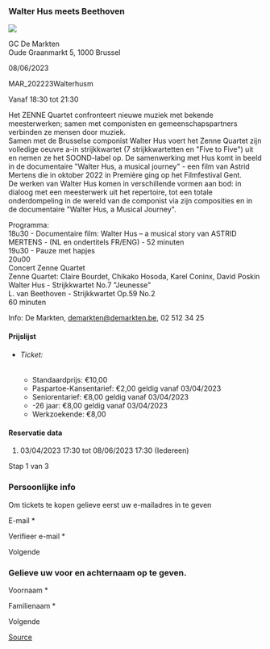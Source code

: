 ### Walter Hus meets Beethoven

![](https://s3-eu-west-1.amazonaws.com/os-kwdo/prod/vgc/images/activity/642e9f85f110a_GetImage.jpeg)

GC De Markten  
Oude Graanmarkt 5, 1000 Brussel

08/06/2023

MAR_202223Walterhusm

Vanaf 18:30 tot 21:30

Het ZENNE Quartet confronteert nieuwe muziek met bekende meesterwerken; samen met componisten en gemeenschapspartners verbinden ze mensen door muziek.  
Samen met de Brusselse componist Walter Hus voert het Zenne Quartet zijn volledige oeuvre a-in strijkkwartet (7 strijkkwartetten en "Five to Five") uit en nemen ze het SOOND-label op. De samenwerking met Hus komt in beeld in de documentaire "Walter Hus, a musical journey" - een film van Astrid Mertens die in oktober 2022 in Première ging op het Filmfestival Gent.  
De werken van Walter Hus komen in verschillende vormen aan bod: in dialoog met een meesterwerk uit het repertoire, tot een totale onderdompeling in de wereld van de componist via zijn composities en in de documentaire "Walter Hus, a Musical Journey".  
  
Programma:  
18u30 - Documentaire film: Walter Hus – a musical story van ASTRID MERTENS - (NL en ondertitels FR/ENG) - 52 minuten  
19u30 - Pauze met hapjes  
20u00  
Concert Zenne Quartet  
Zenne Quartet: Claire Bourdet, Chikako Hosoda, Karel Coninx, David Poskin  
Walter Hus - Strijkkwartet No.7 "Jeunesse"  
L. van Beethoven - Strijkkwartet Op.59 No.2  
60 minuten  
  
  
Info: De Markten, [demarkten@demarkten.be](mailto:cursussen@demarkten.be), 02 512 34 25  

#### Prijslijst

* ###### Ticket:
    
    * Standaardprijs: €10,00
    * Paspartoe-Kansentarief: €2,00 geldig vanaf 03/04/2023
    * Seniorentarief: €8,00 geldig vanaf 03/04/2023
    * -26 jaar: €8,00 geldig vanaf 03/04/2023
    * Werkzoekende: €8,00

  

#### Reservatie data

1.  03/04/2023 17:30 tot 08/06/2023 17:30 (Iedereen)

Stap 1 van 3

 

### Persoonlijke info

Om tickets te kopen gelieve eerst uw e-mailadres in te geven

  

E-mail * 

Verifieer e-mail * 

Volgende

### Gelieve uw voor en achternaam op te geven.

Voornaam * 

Familienaam * 

Volgende

[Source](https://tickets.vgc.be/ticketingActivity/subscribe/MAR_202223Walterhusm)